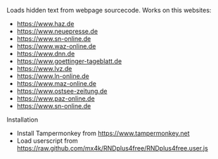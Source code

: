 Loads hidden text from webpage sourcecode.
Works on this websites:

- https://www.haz.de
- https://www.neuepresse.de
- https://www.sn-online.de
- https://www.waz-online.de
- https://www.dnn.de
- https://www.goettinger-tageblatt.de
- https://www.lvz.de
- https://www.ln-online.de
- https://www.maz-online.de
- https://www.ostsee-zeitung.de
- https://www.paz-online.de
- https://www.sn-online.de


Installation

- Install Tampermonkey from https://www.tampermonkey.net
- Load userscript from https://raw.github.com/mx4k/RNDplus4free/RNDplus4free.user.js
